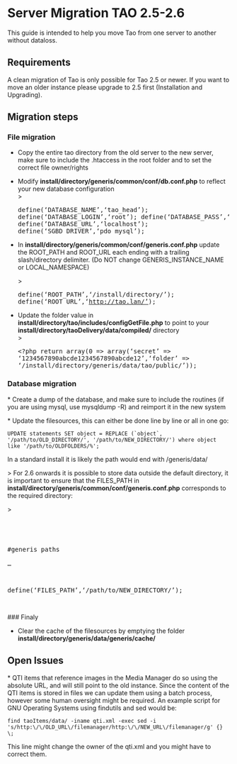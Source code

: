 <!--
parent: 'Server Migration'
created_at: '2013-10-28 11:12:15'
updated_at: '2016-10-18 10:19:29'
authors:
    - 'Cyril Hazotte'
tags:
    - 'Server Migration'
    - 'TAO 2.5'
-->

Server Migration TAO 2.5-2.6
============================

This guide is intended to help you move Tao from one server to another without dataloss.

Requirements
------------

A clean migration of Tao is only possible for Tao 2.5 or newer. If you want to move an older instance please upgrade to 2.5 first (Installation and Upgrading).

Migration steps
---------------

### File migration

-   Copy the entire tao directory from the old server to the new server, make sure to include the .htaccess in the root folder and to set the correct file owner/rights
-   Modify **install/directory/generis/common/conf/db.conf.php** to reflect your new database configuration\
    \><pre>define(‘DATABASE_NAME’,‘tao_head’);
    define(‘DATABASE_LOGIN’,‘root’);
    define(‘DATABASE_PASS’,‘’);
    define(’DATABASE_URL’,‘localhost’);
    define(‘SGBD_DRIVER’,‘pdo_mysql’);</pre>
-   In **install/directory/generis/common/conf/generis.conf.php** update the ROOT_PATH and ROOT_URL each ending with a trailing slash/directory delimiter. (Do NOT change GENERIS_INSTANCE_NAME or LOCAL_NAMESPACE)<br/>

    \><pre>define(‘ROOT_PATH’,‘/install/directory/’);
    define(‘ROOT_URL’,‘http://tao.lan/’);</pre>
-   Update the folder value in **install/directory/tao/includes/configGetFile.php** to point to your **install/directory/taoDelivery/data/compiled/** directory\
    \><pre><?php return array(0 => array(‘secret’ =\> ‘1234567890abcde1234567890abcde12’,‘folder’ =\> ‘/install/directory/generis/data/tao/public/’));</pre>

### Database migration

\* Create a dump of the database, and make sure to include the routines (if you are using mysql, use mysqldump -R) and reimport it in the new system

\* Update the filesources, this can either be done line by line or all in one go:

    UPDATE statements SET object = REPLACE (`object`, '/path/to/OLD_DIRECTORY/', '/path/to/NEW_DIRECTORY/') where object like '/path/to/OLDFOLDERS/%';

In a standard install it is likely the path would end with /generis/data/

\> For 2.6 onwards it is possible to store data outside the default directory, it is important to ensure that the FILES_PATH in **install/directory/generis/common/conf/generis.conf.php** corresponds to the required directory:<br/>

\><pre><br/>

\#generis paths\
…<br/>

define(‘FILES_PATH’,‘/path/to/NEW_DIRECTORY/’);

</pre>
### Finaly

-   Clear the cache of the filesources by emptying the folder **install/directory/generis/data/generis/cache/**

Open Issues
-----------

\* QTI items that reference images in the Media Manager do so using the absolute URL, and will still point to the old instance. Since the content of the QTI items is stored in files we can update them using a batch process, however some human oversight might be required. An example script for GNU Operating Systems using findutils and sed would be:

    find taoItems/data/ -iname qti.xml -exec sed -i 's/http:\/\/OLD_URL\/filemanager/http:\/\/NEW_URL\/filemanager/g' {} \;

This line might change the owner of the qti.xml and you might have to correct them.


